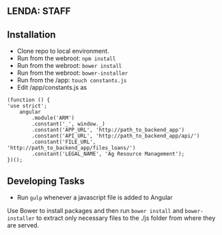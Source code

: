 ## LENDA: STAFF

## Installation

* Clone repo to local environment.
* Run from the webroot: ```npm install```  
* Run from the webroot: ```bower install```
* Run from the webroot: ```bower-installer```
* Run from the /app: ```touch constants.js```
* Edit /app/constants.js as
    
```
(function () {
'use strict';
    angular
        .module('ARM')
        .constant('_', window._)
        .constant('APP_URL', 'http://path_to_backend_app')
        .constant('API_URL', 'http://path_to_backend_app/api/')
        .constant('FILE_URL', 'http://path_to_backend_app/files_loans/')
        .constant('LEGAL_NAME', 'Ag Resource Management');
})();
```

## Developing Tasks

* Run ```gulp``` whenever a javascript file is added to Angular

Use Bower to install packages and then run ```bower install``` and ```bower-installer``` to extract only necessary files to the ./js folder from where they are served.
